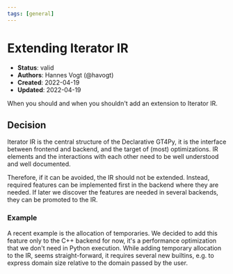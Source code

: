 ```yaml
---
tags: [general]
---
```


# Extending Iterator IR

- **Status**: valid
- **Authors**: Hannes Vogt (@havogt)
- **Created**: 2022-04-19
- **Updated**: 2022-04-19

When you should and when you shouldn't add an extension to Iterator IR.


## Decision

Iterator IR is the central structure of the Declarative GT4Py, it is the interface between frontend and backend, and the target of (most) optimizations.
IR elements and the interactions with each other need to be well understood and well documented.

Therefore, if it can be avoided, the IR should not be extended. Instead, required features can be implemented first in the backend where they are needed. If later we discover the features are needed in several backends, they can be promoted to the IR.

### Example 

A recent example is the allocation of temporaries. We decided to add this feature only to the C++ backend for now, it's a performance optimization that we don't need in Python execution. While adding temporary allocation to the IR, seems straight-forward, it requires several new builtins, e.g. to express domain size relative to the domain passed by the user.
